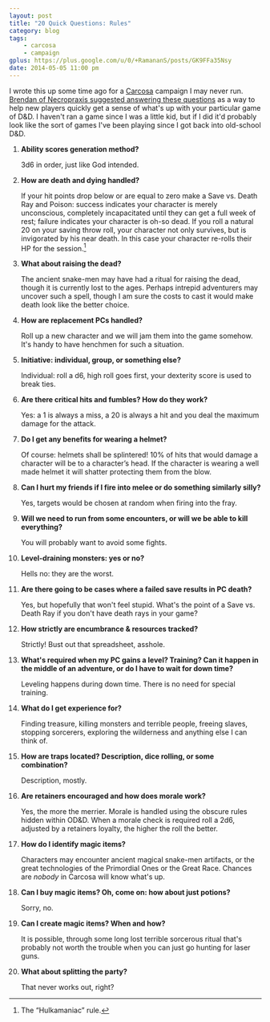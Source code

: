 ```yaml
---
layout: post
title: "20 Quick Questions: Rules"
category: blog
tags:
    - carcosa
    - campaign
gplus: https://plus.google.com/u/0/+RamananS/posts/GK9FFa35Nsy
date: 2014-05-05 11:00 pm
---
```


I wrote this up some time ago for a [Carcosa][1] campaign I may never run. [Brendan of Necropraxis suggested answering these questions][2] as a way to help new players quickly get a sense of what's up with your particular game of D&D. I haven't ran a game since I was a little kid, but if I did it'd probably look like the sort of games I've been playing since I got back into old-school D&D.

1. **Ability scores generation method?**

     3d6 in order, just like God intended.

2. **How are death and dying handled?**

     If your hit points drop below or are equal to zero make a Save vs. Death Ray and Poison: success indicates your character is merely unconscious, completely incapacitated until they can get a full week of rest; failure indicates your character is oh-so dead. If you roll a natural 20 on your saving throw roll, your character not only survives, but is invigorated by his near death. In this case your character re-rolls their HP for the session.[^1]

3. **What about raising the dead?**

     The ancient snake-men may have had a ritual for raising the dead, though it is currently lost to the ages. Perhaps intrepid adventurers may uncover such a spell, though I am sure the costs to cast it would make death look like the better choice.

4. **How are replacement PCs handled?**

     Roll up a new character and we will jam them into the game somehow. It's handy to have henchmen for such a situation.

5. **Initiative: individual, group, or something else?**

     Individual: roll a d6, high roll goes first, your dexterity score is used to break ties.

6. **Are there critical hits and fumbles? How do they work?**

     Yes: a 1 is always a miss, a 20 is always a hit and you deal the maximum damage for the attack. 

7. **Do I get any benefits for wearing a helmet?**

     Of course: helmets shall be splintered! 10% of hits that would damage a character will be to a character’s head. If the character is wearing a well made helmet it will shatter protecting them from the blow.

8. **Can I hurt my friends if I fire into melee or do something similarly silly?**

     Yes, targets would be chosen at random when firing into the fray.

9. **Will we need to run from some encounters, or will we be able to kill everything?**

     You will probably want to avoid some fights.

10. **Level-draining monsters: yes or no?**

     Hells no: they are the worst.

11. **Are there going to be cases where a failed save results in PC death?**

     Yes, but hopefully that won't feel stupid. What's the point of a Save vs. Death Ray if you don't have death rays in your game?

12. **How strictly are encumbrance & resources tracked?**

     Strictly! Bust out that spreadsheet, asshole.

13. **What's required when my PC gains a level? Training? Can it happen in the middle of an adventure, or do I have to wait for down time?**

     Leveling happens during down time. There is no need for special training.

14. **What do I get experience for?**

     Finding treasure, killing monsters and terrible people, freeing slaves, stopping sorcerers, exploring the wilderness and anything else I can think of.

15. **How are traps located? Description, dice rolling, or some combination?**

     Description, mostly.

16. **Are retainers encouraged and how does morale work?**

     Yes, the more the merrier. Morale is handled using the obscure rules hidden within OD&D. When a morale check is required roll a 2d6, adjusted by a retainers loyalty, the higher the roll the better.

17. **How do I identify magic items?**

    Characters may encounter ancient magical snake-men artifacts, or the great technologies of the Primordial Ones or the Great Race. Chances are *nobody* in Carcosa will know what's up.

18. **Can I buy magic items? Oh, come on: how about just potions?**

     Sorry, no.

19. **Can I create magic items? When and how?**

     It is possible, through some long lost terrible sorcerous ritual that's probably not worth the trouble when you can just go hunting for laser guns.

20. **What about splitting the party?**

     That never works out, right?


[^1]: The “Hulkamaniac” rule.


[1]: /tag/carcosa/
[2]: http://www.necropraxis.com/2012/02/24/20-quick-questions-rules/

